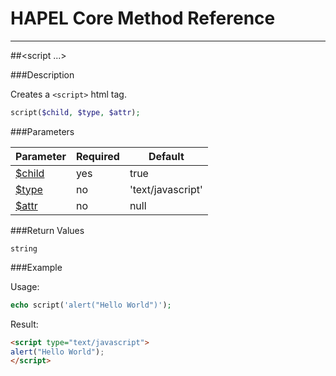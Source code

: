 # HAPEL Core Method Reference

---
##\<script ...>


###Description

Creates a `<script>` html tag.

```php
script($child, $type, $attr);
```

###Parameters

Parameter                               | Required  | Default
----------------------------------------|-----------|--------------
[$child](../attributes/child.md)        | yes       | true
[$type](../attributes/type.md)          | no        | 'text/javascript'
[$attr](../attributes/attr.md)          | no        | null


###Return Values

`string`


###Example

Usage:
```php
echo script('alert("Hello World")');
```
Result:
```html
<script type="text/javascript">
alert("Hello World");
</script>
```